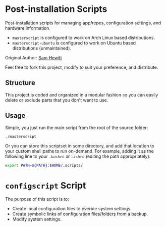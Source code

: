 # Post-installation Scripts

Post-installation scripts for managing app/repos, configuration settings, and hardware information.
- `masterscript` is configured to work on Arch Linux based distributions.
- `masterscript-ubuntu` is configured to work on Ubuntu based distributions (unmaintained).

Original Author: [Sam Hewitt](https://github.com/snwh)

Feel free to fork this project, modify to suit your preference, and distribute.

## Structure

This project is coded and organized in a modular fashion so you can easily delete or exclude parts that you don't want to use.

## Usage

Simple, you just run the main script from the root of the source folder:
```bash
./masterscript
```

Or you can store this scriptset in some directory, and add that location to your custom shell paths to run on-demand. For example, adding it as the following line to your `.bashrc` or `.zshrc` (editing the path appropriately):
```bash
export PATH=${PATH}:$HOME/.scripts/
```
# `configscript` Script

The purpose of this script is to:
 - Create local configuration files to overide system settings.
 - Create symbolic links of configuration files/folders from a backup.
 - Modify system settings.
